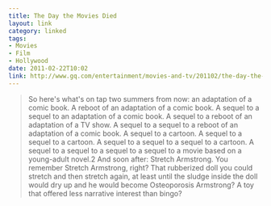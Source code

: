 ```yaml
---
title: The Day the Movies Died
layout: link
category: linked
tags:
- Movies
- Film
- Hollywood
date: 2011-02-22T10:02
link: http://www.gq.com/entertainment/movies-and-tv/201102/the-day-the-movies-died-mark-harris
---
```


> So here's what's on tap two summers from now: an adaptation of a comic book. A reboot of an adaptation of a comic book. A sequel to a sequel to an adaptation of a comic book. A sequel to a reboot of an adaptation of a TV show. A sequel to a sequel to a reboot of an adaptation of a comic book. A sequel to a cartoon. A sequel to a sequel to a cartoon. A sequel to a sequel to a sequel to a cartoon. A sequel to a sequel to a sequel to a sequel to a movie based on a young-adult novel.2 And soon after: Stretch Armstrong. You remember Stretch Armstrong, right? That rubberized doll you could stretch and then stretch again, at least until the sludge inside the doll would dry up and he would become Osteoporosis Armstrong? A toy that offered less narrative interest than bingo?